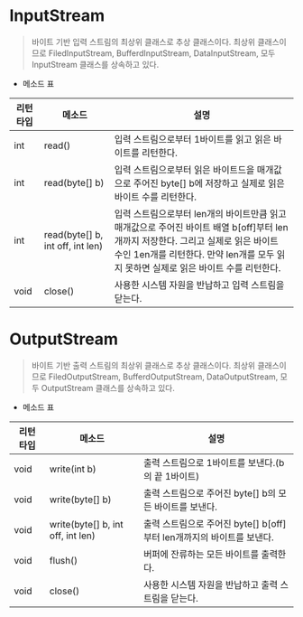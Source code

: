# InputStream
> 바이트 기반 입력 스트림의 최상위 클래스로 추상 클래스이다. 최상위 클래스이므로 
> FiledInputStream, BufferdInputStream, DataInputStream, 모두 InputStream 클래스를 상속하고 있다.
 
- 메소드 표

 |리턴 타입   | 메소드 | 설명 |
  |-----------| -------|----- |
  |int        |read()	 | 입력 스트림으로부터 1바이트를 읽고 읽은 바이트를 리턴한다.  |
  |int 			    |read(byte[] b)|	입력 스트림으로부터 읽은 바이트드을 매개값으로 주어진 byte[] b에 저장하고 실제로 읽은 바이트 수를 리턴한다. |
  |int 			    |read(byte[] b, int off, int len)|	입력 스트림으로부터 len개의 바이트만큼 읽고 매개값으로 주어진 바이트 배열 b[off]부터 len개까지 저장한다. 그리고 실제로 읽은 바이트 수인 1en개를 리턴한다. 만약 len개를 모두 읽지 못하면 실제로 읽은 바이트 수를 리턴한다. | 
  |void			    |close()|		사용한 시스템 자원을 반납하고 입력 스트림을 닫는다. |
  


# OutputStream
> 바이트 기반 출력 스트림의 최상위 클래스로 추상 클래스이다. 최상위 클래스이므로 
> FiledOutputStream, BufferdOutputStream, DataOutputStream, 모두 OutputStream 클래스를 상속하고 있다.
 
- 메소드 표

|리턴 타입   | 메소드 | 설명 |
  |-----------| -------|----- |
  |void        | write(int b)	 | 출력 스트림으로 1바이트를 보낸다.(b의 끝 1바이트)  |
  |void 			    |  write(byte[] b)| 출력 스트림으로 주어진 byte[] b의 모든 바이트를 보낸다. |
  |void			    | write(byte[] b, int off, int len)| 출력 스트림으로 주어진 byte[] b[off]부터 len개까지의 바이트를 보낸다. | 
  |void			    |flush()| 버퍼에 잔류하는 모든 바이트를 출력한다. |
  |void      |close()  | 사용한 시스템 자원을 반납하고 출력 스트림을 닫는다. |
 
  
